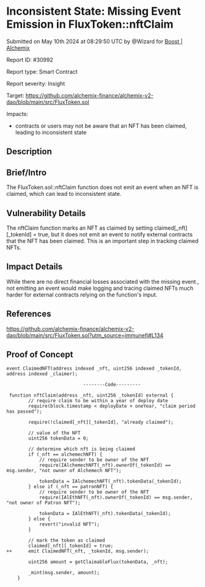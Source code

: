 
# Inconsistent State: Missing Event Emission in FluxToken::nftClaim

Submitted on May 10th 2024 at 08:29:50 UTC by @Wizard for [Boost | Alchemix](https://immunefi.com/bounty/alchemix-boost/)

Report ID: #30992

Report type: Smart Contract

Report severity: Insight

Target: https://github.com/alchemix-finance/alchemix-v2-dao/blob/main/src/FluxToken.sol

Impacts:
- contracts or users may not be aware that an NFT has been claimed, leading to inconsistent state

## Description
## Brief/Intro

The FluxToken.sol::nftClaim function does not emit an event when an NFT is claimed, which can lead to inconsistent state. 

## Vulnerability Details
The nftClaim function marks an NFT as claimed by setting claimed[_nft][_tokenId] = true, but it does not emit an event to notify external contracts that the NFT has been claimed. This is an important step in tracking claimed NFTs.


## Impact Details

While there are no direct financial losses associated with the missing event., not emitting an event would make logging and tracing claimed NFTs much harder for external contracts relying on the function's input.


## References
https://github.com/alchemix-finance/alchemix-v2-dao/blob/main/src/FluxToken.sol?utm_source=immunefi#L134


## Proof of Concept

```
event ClaimedNFT(address indexed _nft, uint256 indexed _tokenId, address indexed _claimer);

                            --------Code--------- 

 function nftClaim(address _nft, uint256 _tokenId) external {
        // require claim to be within a year of deploy date
        require(block.timestamp < deployDate + oneYear, "claim period has passed");

        require(!claimed[_nft][_tokenId], "already claimed");

        // value of the NFT
        uint256 tokenData = 0;

        // determine which nft is being claimed
        if (_nft == alchemechNFT) {
            // require sender to be owner of the NFT
            require(IAlchemechNFT(_nft).ownerOf(_tokenId) == msg.sender, "not owner of Alchemech NFT");

            tokenData = IAlchemechNFT(_nft).tokenData(_tokenId);
        } else if (_nft == patronNFT) {
            // require sender to be owner of the NFT
            require(IAlEthNFT(_nft).ownerOf(_tokenId) == msg.sender, "not owner of Patron NFT");

            tokenData = IAlEthNFT(_nft).tokenData(_tokenId);
        } else {
            revert("invalid NFT");
        }

        // mark the token as claimed
        claimed[_nft][_tokenId] = true;
++      emit ClaimedNFT(_nft, _tokenId, msg.sender);

        uint256 amount = getClaimableFlux(tokenData, _nft);

        _mint(msg.sender, amount);
    }

```